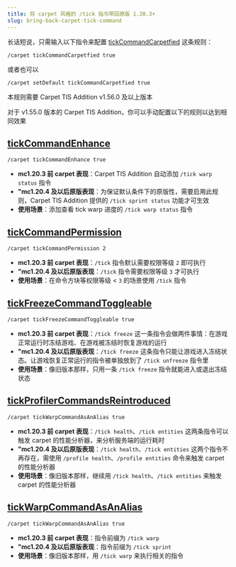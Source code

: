 ```yaml
---
title: 将 carpet 风格的 /tick 指令带回原版 1.20.3+
slug: bring-back-carpet-tick-command
---
```


长话短说，只需输入以下指令来配置 [tickCommandCarpetfied](/docs/rules#tick指令carpet化-tickcommandcarpetfied) 这条规则：

```
/carpet tickCommandCarpetfied true
```

或者也可以

```
/carpet setDefault tickCommandCarpetfied true
```

本规则需要 Carpet TIS Addition v1.56.0 及以上版本

对于 v1.55.0 版本的 Carpet TIS Addition，你可以手动配置以下的规则以达到相同效果

<!-- truncate -->

## [tickCommandEnhance](/docs/rules#tick指令增强-tickcommandenhance)

```
/carpet tickCommandEnhance true
```

- **mc1.20.3 前 carpet 表现**：Carpet TIS Addition 自动添加 `/tick warp status` 指令
- **"mc1.20.4 及以后原版表现**：为保证默认条件下的原版性，需要启用此规则，Carpet TIS Addition 提供的 `/tick sprint status` 功能才可生效
- **使用场景**：添加查看 tick warp 进度的 `/tick warp status` 指令

## [tickCommandPermission](/docs/rules#tick指令权限-tickcommandpermission)

```
/carpet tickCommandPermission 2
```

- **mc1.20.3 前 carpet 表现**：`/tick` 指令默认需要权限等级 `2` 即可执行
- **"mc1.20.4 及以后原版表现**：`/tick` 指令需要权限等级 `3` 才可执行
- **使用场景**：在命令方块等权限等级 < `3` 的场景使用 `/tick` 指令

## [tickFreezeCommandToggleable](/docs/rules#切换式tickfreeze指令-tickfreezecommandtoggleable)

```
/carpet tickFreezeCommandToggleable true
```

- **mc1.20.3 前 carpet 表现**：`/tick freeze` 这一条指令会做两件事情：在游戏正常运行时冻结游戏、在游戏被冻结时恢复游戏的运行
- **"mc1.20.4 及以后原版表现**：`/tick freeze` 这条指令只能让游戏进入冻结状态。让游戏恢复正常运行的指令被单独放到了 `/tick unfreeze` 指令里
- **使用场景**：像旧版本那样，只用一条 `/tick freeze` 指令就能进入或退出冻结状态

## [tickProfilerCommandsReintroduced](/docs/rules#重新引入tick性能分析指令-tickprofilercommandsreintroduced)

```
/carpet tickWarpCommandAsAnAlias true
```

- **mc1.20.3 前 carpet 表现**：`/tick health`、`/tick entities` 这两条指令可以触发 carpet 的性能分析器，来分析服务端的运行耗时
- **"mc1.20.4 及以后原版表现**：`/tick health`、`/tick entities` 这两个指令不再存在，需使用 `/profile health`、`/profile entities` 命令来触发 carpet 的性能分析器
- **使用场景**：像旧版本那样，继续用 `/tick health`、`/tick entities` 来触发 carpet 的性能分析器

## [tickWarpCommandAsAnAlias](/docs/rules#tickwarp指令别名重现-tickwarpcommandasanalias)

```
/carpet tickWarpCommandAsAnAlias true
```

- **mc1.20.3 前 carpet 表现**：指令前缀为 `/tick warp`
- **"mc1.20.4 及以后原版表现**：指令前缀为 `/tick sprint`
- **使用场景**：像旧版本那样，用 `/tick warp` 来执行相关的指令

